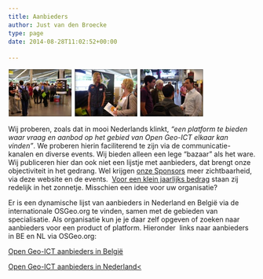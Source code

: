 ```yaml
---
title: Aanbieders
author: Just van den Broecke
type: page
date: 2014-08-28T11:02:52+00:00

---
```

<!-- <img loading="lazy" class="alignnone wp-image-401 size-full" src="/uploads/2014/08/aanbieders-osgeonl.jpg" alt="aanbieders-osgeonl" width="399" height="97" srcset="/uploads/2014/08/aanbieders-osgeonl.jpg 399w, /uploads/2014/08/aanbieders-osgeonl-300x72.jpg 300w, /uploads/2014/08/aanbieders-osgeonl-250x60.jpg 250w, /uploads/2014/08/aanbieders-osgeonl-150x36.jpg 150w" sizes="(max-width: 399px) 100vw, 399px" /> -->
![ ](/uploads/2014/08/aanbieders-osgeonl.jpg)

Wij proberen, zoals dat in mooi Nederlands klinkt, _&#8220;een platform te bieden waar vraag en aanbod op het gebied van Open Geo-ICT elkaar kan vinden&#8221;_. We proberen hierin faciliterend te zijn via de communicatie-kanalen en diverse events. Wij bieden alleen een lege &#8220;bazaar&#8221; als het ware. Wij publiceren hier dan ook niet een lijstje met aanbieders, dat brengt onze objectiviteit in het gedrang. Wel krijgen [onze Sponsors][1] meer zichtbaarheid, via deze website en de events.  [Voor een klein jaarlijks bedrag][2] staan zij redelijk in het zonnetje. Misschien een idee voor uw organisatie?

Er is een dynamische lijst van aanbieders in Nederland en België via de internationale OSGeo.org te vinden, samen met de gebieden van specialisatie. Als organisatie kun je je daar zelf opgeven of zoeken naar aanbieders voor een product of platform. Hieronder  links naar aanbieders in BE en NL via OSGeo.org:

[Open Geo-ICT aanbieders in België][3]

[Open Geo-ICT aanbieders in Nederland<][4]

 [1]: http://osgeo.nl/sponsors/ "Sponsors"
 [2]: http://wiki.osgeo.org/wiki/Nederlands/Sponsoring
 [3]: http://www.osgeo.org/search_profile?SET=1&MUL_COUNTRY%5B%5D=00053
 [4]: http://www.osgeo.org/search_profile?SET=1&MUL_COUNTRY%5B%5D=00005